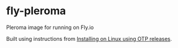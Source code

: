 # fly-pleroma
Pleroma image for running on Fly.io

Built using instructions from [Installing on Linux using OTP releases](https://docs-develop.pleroma.social/backend/installation/otp_en/).
